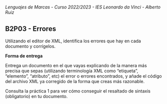 ###### *Lenguajes de Marcas - Curso 2022/2023 - IES Leonardo da Vinci - Alberto Ruiz*
## B2P03 - Errores

Utilizando el editor de XML, identifica los errores que hay en cada documento y corrígelos. 

**Forma de entrega**

Entrega un documento en el que vayas explicando de la manera más precisa que sepas (utilizando terminología XML como “etiqueta”, “elemento”, “atributo”, etc) el error o errores encontrados, y añade el código del archivo XML ya corregido de la forma que creas más razonable.

Consulta la práctica 1 para ver cómo conseguir el resaltado de sintaxis (obligatorio) en tu documento.